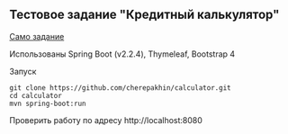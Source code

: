 ## Тестовое задание "Кредитный калькулятор"

[Само задание](doc/testjob.pdf)

Использованы Spring Boot (v2.2.4), Thymeleaf, Bootstrap 4

Запуск

```shell script
git clone https://github.com/cherepakhin/calculator.git
cd calculator
mvn spring-boot:run
```

Проверить работу по адресу http://localhost:8080
